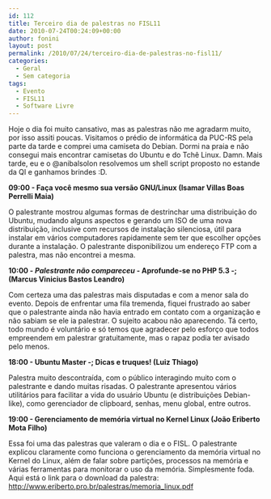 ```yaml
---
id: 112
title: Terceiro dia de palestras no FISL11
date: 2010-07-24T00:24:09+00:00
author: fonini
layout: post
permalink: /2010/07/24/terceiro-dia-de-palestras-no-fisl11/
categories:
  - Geral
  - Sem categoria
tags:
  - Evento
  - FISL11
  - Software Livre
---
```

Hoje o dia foi muito cansativo, mas as palestras não me agradarm muito, por isso assiti poucas. Visitamos o prédio de informática da PUC-RS pela parte da tarde e comprei uma camiseta do Debian. Dormi na praia e não consegui mais encontrar camisetas do Ubuntu e do Tchê Linux. Damn. Mais tarde, eu e o @anibalsolon resolvemos um shell script proposto no estande da QI e ganhamos brindes :D.

**09:00 - Faça você mesmo sua versão GNU/Linux (Isamar Villas Boas Perrelli Maia)**

O palestrante mostrou algumas formas de destrinchar uma distribuição do Ubuntu, mudando alguns aspectos e gerando um ISO de uma nova distribuição, inclusive com recursos de instalação silenciosa, útil para instalar em vários computadores rapidamente sem ter que escolher opções durante a instalação. O palestrante disponibilizou um endereço FTP com a palestra, mas não encontrei a mesma. 

**10:00 - _Palestrante não compareceu_ - Aprofunde-se no PHP 5.3 -; (Marcus Vinicius Bastos Leandro)**

Com certeza uma das palestras mais disputadas e com a menor sala do evento. Depois de enfrentar uma fila tremenda, fiquei frustrado ao saber que o palestrante ainda não havia entrado em contato com a organização e não sabiam se ele ia palestrar. O sujeito acabou não aparecendo. Tá certo, todo mundo é voluntário e só temos que agradecer pelo esforço que todos empreendem em palestrar gratuitamente, mas o rapaz podia ter avisado pelo menos. 

**18:00 - Ubuntu Master -; Dicas e truques! (Luiz Thiago)**

Palestra muito descontraída, com o público interagindo muito com o palestrante e dando muitas risadas. O palestrante apresentou vários utilitários para facilitar a vida do usuário Ubuntu (e distribuições Debian-like), como gerenciador de clipboard, senhas, menu global, entre outros. 

**19:00 - Gerenciamento de memória virtual no Kernel Linux (João Eriberto Mota Filho)**

Essa foi uma das palestras que valeram o dia e o FISL. O palestrante explicou claramente como funciona o gerenciamento da memória virtual no Kernel do Linux, além de falar sobre partições, processos na memória e várias ferramentas para monitorar o uso da memória. Simplesmente foda. Aqui está o link para o download da palestra: <a href="http://www.eriberto.pro.br/palestras/memoria_linux.pdf" rel="externo nofollow">http://www.eriberto.pro.br/palestras/memoria_linux.pdf</a>